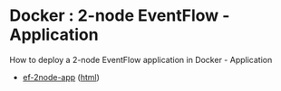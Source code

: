 # Docker : 2-node EventFlow - Application

How to deploy a 2-node EventFlow application in Docker - Application

* [ef-2node-app](src/site/markdown/index.md) ([html](https://plord12.github.io/samples/10.4.0-SNAPSHOT/docker/ef-2node/ef-2node-app/))
